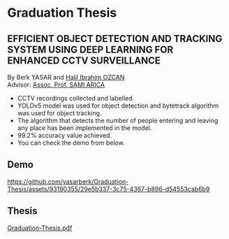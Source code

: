 # Graduation Thesis
## EFFICIENT OBJECT DETECTION AND TRACKING SYSTEM USING DEEP LEARNING FOR ENHANCED CCTV SURVEILLANCE

By Berk YASAR and [Halil Ibrahim OZCAN](https://github.com/xalil8) <br />
Advisor: [Assoc. Prof. SAMI ARICA](https://avesis.cu.edu.tr/arica)

+ CCTV recordings collected and labelled.
+ YOLOv5 model was used for object detection and bytetrack algorithm was used for object tracking.
+ The algorithm that detects the number of people entering and leaving any place has been implemented in the model.
+ 99.2% accuracy value achieved.
+ You can check the demo from below.

## Demo
https://github.com/yasarberk/Graduation-Thesis/assets/93190355/29e5b337-3c75-4367-b896-d54553cab6b9

## Thesis

[Graduation-Thesis.pdf](https://github.com/yasarberk/Graduation-Thesis/files/12774670/tez_final.2.pdf)
